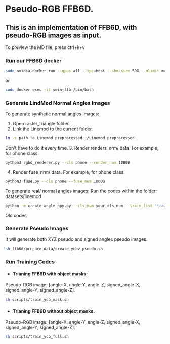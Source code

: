 # Pseudo-RGB FFB6D. 

## This is an implementation of FFB6D, with pseudo-RGB images as input.
To preview the MD file, press ctrl+k+v

### Run our FFB6D docker 
```bash 
sudo nvidia-docker run --gpus all --ipc=host --shm-size 50G --ulimit memlock=-1 --name swin-ffb -it --rm -v /raid/home/zl755:/workspace zhujunli/ffb6d:latest
```
or 
```bash 
sudo docker exec -it swin-ffb /bin/bash
```

### Generate LindMod Normal Angles Images 
To generate synthetic normal angles images: 
1. Open raster_triangle folder.
2. Link the Linemod to the current folder. 
```bash 
ln -s path_to_Linemod_preprocessed ./Linemod_preprocessed
```
Don't have to do it every time. 
3. Render renders_nrm/ data. For example, for phone class.
```bash 
python3 rgbd_renderer.py --cls phone --render_num 10000
```
4. Render fuse_nrm/ data. For example, for phone class.
```bash 
python3 fuse.py --cls phone --fuse_num 10000
```
To generate real/ normal angles images: Run the codes within the folder: datasets/linemod
```bash 
python -m create_angle_npy.py --cls_num your_cls_num --train_list 'train.txt' --test_list 'test.txt'
```

Old codes: 
### Generate Pseudo Images 
It will generate both XYZ pseudo and signed angles pseudo images. 
```bash 
sh ffb6d/prepare_data/create_ycbv_pseudo.sh 
```

### Run Training Codes
* #### Trianing FFB6D with object masks: 
Pseudo-RGB image: 
[angle-X, angle-Y, angle-Z, signed_angle-X, signed_angle-Y, signed_angle-Z]. 
```bash 
sh scripts/train_ycb_mask.sh 
```
* #### Trianing FFB6D without object masks.
Pseudo-RGB image: 
[angle-X, angle-Y, angle-Z, signed_angle-X, signed_angle-Y, signed_angle-Z]. 
```bash 
sh scripts/train_ycb_full.sh 
```